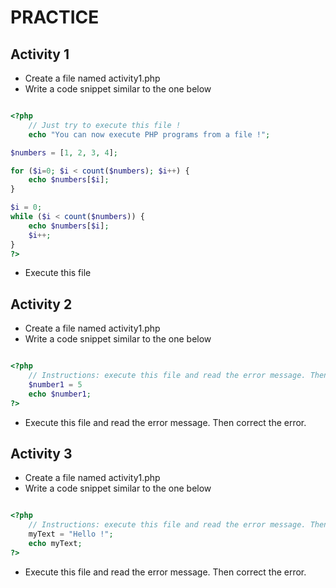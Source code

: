 # PRACTICE

## Activity 1
* Create a file named activity1.php
* Write a code snippet similar to the one below

```php

<?php
    // Just try to execute this file !
    echo "You can now execute PHP programs from a file !";

$numbers = [1, 2, 3, 4];

for ($i=0; $i < count($numbers); $i++) { 
    echo $numbers[$i];
}

$i = 0;
while ($i < count($numbers)) {
    echo $numbers[$i];
    $i++;
}
?>

```
* Execute this file

## Activity 2
* Create a file named activity1.php
* Write a code snippet similar to the one below
```php

<?php
    // Instructions: execute this file and read the error message. Then correct the error.
    $number1 = 5
    echo $number1;
?>

```
* Execute this file and read the error message. Then correct the error.

## Activity 3
* Create a file named activity1.php
* Write a code snippet similar to the one below
```php

<?php
    // Instructions: execute this file and read the error message. Then correct the error.
    myText = "Hello !";
    echo myText;
?>

```
* Execute this file and read the error message. Then correct the error.